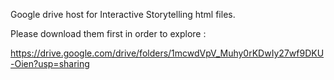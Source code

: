 Google drive host for Interactive Storytelling html files.

Please download them first in order to explore :

https://drive.google.com/drive/folders/1mcwdVpV_Muhy0rKDwIy27wf9DKU-Oien?usp=sharing
